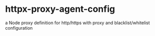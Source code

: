 # httpx-proxy-agent-config
a Node proxy definition for http/https with proxy and blacklist/whitelist configuration
